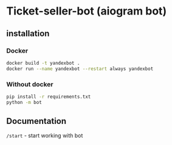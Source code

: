# Ticket-seller-bot (aiogram bot)

## installation
### Docker
```bash
docker build -t yandexbot .
docker run --name yandexbot --restart always yandexbot
```

### Without docker
```bash 
pip install -r requirements.txt
python -m bot
```

## Documentation
`/start` - start working with bot